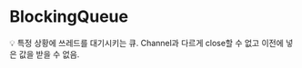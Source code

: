 # BlockingQueue

<aside>
💡 특정 상황에 쓰레드를 대기시키는 큐.
Channel과 다르게 close할 수 없고 이전에 넣은 값을 받을 수 없음.

</aside>
